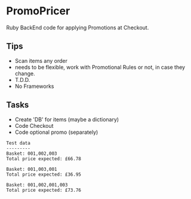 # PromoPricer
Ruby BackEnd code for applying Promotions at Checkout.

## Tips
- Scan items any order
- needs to be flexible, work with Promotional Rules or not, in case they change.
- T.D.D.
- No Frameworks

## Tasks
- Create 'DB' for items (maybe a dictionary)
- Code Checkout
- Code optional promo (separately)

```
Test data
---------
Basket: 001,002,003
Total price expected: £66.78

Basket: 001,003,001
Total price expected: £36.95

Basket: 001,002,001,003
Total price expected: £73.76
```
